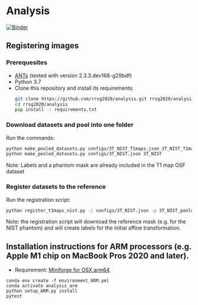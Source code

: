 # Analysis

[![Binder](https://mybinder.org/badge_logo.svg)](https://mybinder.org/v2/gh/rrsg2020/analysis/master?filepath=analysis%2F)

## Registering images

### Prerequesites

* [ANTs](https://github.com/ANTsX/ANTs) (tested with version 2.3.3.dev168-g29bdf)
* Python 3.7
* Clone this repository and install its requirements:
  ````bash
  git clone https://github.com/rrsg2020/analysis.git rrsg2020/analysis
  cd rrsg2020/analysis
  pip install -r requirements.txt
  ````

### Download datasets and pool into one folder


Run the commands: 
```bash
python make_pooled_datasets.py configs/3T_NIST_T1maps.json 3T_NIST_T1maps
python make_pooled_datasets.py configs/3T_NIST.json 3T_NIST
```

Note: Labels and a phantom mask are already included in the T1 map OSF dataset 


### Register datasets to the reference

Run the registration script:
```bash
python register_t1maps_nist.py -j configs/3T_NIST.json -p 3T_NIST_pooled/ 3T_NIST_T1maps_pooled/
```

Note: the registration script will download the reference mask (e.g. for the NIST phantom)
and will create labels for the initial affine transformation. 

## Installation instructions for ARM processors (e.g. Apple M1 chip on MacBook Pros 2020 and later).

* Requirement: [Miniforge for OSX arm64](https://github.com/conda-forge/miniforge#miniforge3)

```shell
conda env create -f environment_ARM.yml
conda activate analysis_arm 
python setup_ARM.py install  
pytest
```
